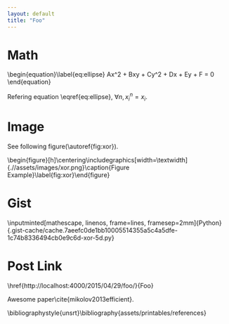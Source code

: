 ```yaml
---
layout: default
title: "Foo"
---
```


# Math
\begin{equation}\label{eq:ellipse}
Ax^2 + Bxy + Cy^2 + Dx + Ey + F = 0
\end{equation}

Refering equation \eqref{eq:ellipse},  $\forall n, x_i^n = x_i$.

# Image

See following figure(\autoref{fig:xor}).

\begin{figure}[h]\centering\includegraphics[width=\textwidth]{.//assets/images/xor.png}\caption{Figure Example}\label{fig:xor}\end{figure}


# Gist

\inputminted[mathescape, linenos, frame=lines, framesep=2mm]{Python}{.gist-cache/cache.7aeefc0de1bb10005514355a5c4a5dfe-1c74b8336494cb0e9c6d-xor-5d.py}

# Post Link

\href{http://localhost:4000/2015/04/29/foo/}{Foo}

Awesome paper\cite{mikolov2013efficient}.



\bibliographystyle{unsrt}\bibliography{assets/printables/references}

